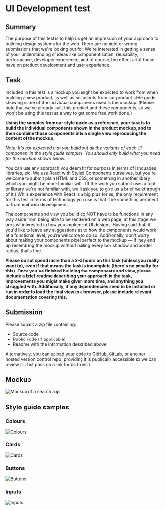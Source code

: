 # UI Development test

## Summary
The purpose of this test is to help us get an impression of your approach to
building design systems for the web. There are no right or wrong submissions
that we're looking out for. We're interested in getting a sense of your
understanding of ideas like componentisation, reusability, performance,
developer experience, and of course, the effect all of these have on
product development and user experience.

## Task
Included in this test is a mockup you might be expected to work from when
building a new product, as well as snapshots from our product style guide
showing some of the individual components used in the mockup. (Please note
that we've already built this product and these components, so we won't be
using this test as a way to get some free work done.)

**Using the samples from our style guide as a reference, your task is to build
the individual components shown in the product mockup, and to then combine
those components into a single view reproducing the content of the mockup.**

_Note: It's not expected that you build out all the variants of each UI
component in the style guide samples. You should only build what you
need for the mockup shown below._

You can use any approach you deem fit for purpose in terms of languages,
libraries, etc. We use React with Styled Components ourselves, but you're
welcome to submit plain HTML and CSS, or something in another libary which
you might be more familiar with. (If the work you submit uses a tool or
library we're not familiar with, we'll ask you to give us a brief walkthrough
of it.) While experience with React is a big plus for us, the only requirement
for this test in terms of technology you use is that it be something pertinent
to front end web development.

The components and view you build do NOT have to be functional in any way aside
from being able to be rendered on a web page; at this stage we are just
interested in how you implement UI designs. Having said that, if you'd like to
leave any suggestions as to how the components would work at a functional level,
you're welcome to do so. Additionally, don't worry about making your components
pixel perfect to the mockup — if they end up resembling the mockup without
nailing every box shadow and border radius, that's fine.

**Please do not spend more than a 2–3 hours on this task (unless you really
want to), even if that means the task is incomplete (there's no penalty for
this). Once you've finished building the components and view, please include
a brief readme describing your approach to the task, improvements you might
make given more time, and anything you struggled with. Additionally, if any
dependencies need to be installed or run in order to load the final view in
a browser, please include relevant documentation covering this.**

## Submission
Please submit a zip file containing:

- Source code
- Public code (if applicable)
- Readme with the information described above

Alternatively, you can upload your code to GitHub, GitLab, or another hosted
version control repo, providing it is publically accessible so we can review
it. Just pass on a link for us to visit.

## Mockup
![Mockup of a search app](view.png)

## Style guide samples

### Colours
![Colours](colours.png)

### Cards
![Cards](cards.png)

### Buttons
![Buttons](buttons.png)

### Inputs
![Inputs](inputs.png)

